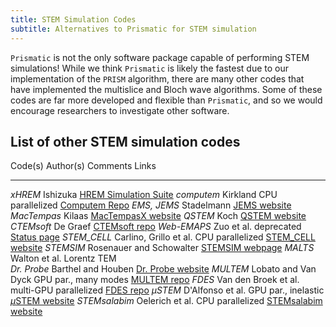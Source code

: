 ```yaml
---
title: STEM Simulation Codes
subtitle: Alternatives to Prismatic for STEM simulation
---
```




`Prismatic` is not the only software package capable of performing STEM simulations!  While we think `Prismatic` is likely the fastest due to our implementation of the `PRISM` algorithm, there are many other codes that have implemented the multislice and Bloch wave algorithms. Some of these codes are far more developed and flexible than `Prismatic`, and so we would encourage researchers to investigate other software.



## List of other STEM simulation codes





  Code(s)         Author(s)                  Comments                 Links
--------------- -------------------------- --------------------------------------------- ------------------------ -----------------------------------------------------------------------------------------------
  *xHREM*         Ishizuka                                           [HREM Simulation Suite](https://www.hremresearch.com/Eng/simulation.html)
  *computem*      Kirkland            CPU parallelized         [Computem Repo](https://sourceforge.net/projects/computem/)
  *EMS, JEMS*     Stadelmann                             [JEMS website](http://www.jems-saas.ch/)
  *MacTempas*     Kilaas              [MacTempasX website](http://www.totalresolution.com/)
  *QSTEM*         Koch               [QSTEM website](http://qstem.org/)
  *CTEMsoft*      De Graef                       [CTEMsoft repo](https://github.com/marcdegraef/CTEMsoft)
  *Web-EMAPS*     Zuo et al.                  deprecated               [Status page](http://uiucwebemaps.web.engr.illinois.edu/)
  *STEM\_CELL*    Carlino, Grillo et al.    CPU parallelized         [STEM\_CELL website](http://tem-s3.nano.cnr.it/?page_id=2)
  *STEMSIM*       Rosenauer and Schowalter                                         [STEMSIM webpage](http://www.ifp.uni-bremen.de/electron-microscopy/software/stemsim/)
  *MALTS*         Walton et al.                  Lorentz TEM              
  *Dr. Probe*     Barthel and Houben                                [Dr. Probe website](http://www.er-c.org/barthel/drprobe/)
  *MULTEM*        Lobato and Van Dyck      GPU par., many modes     [MULTEM repo](https://github.com/Ivanlh20/MULTEM)
  *FDES*          Van den Broek et al.         multi-GPU parallelized   [FDES repo](https://github.com/woutervandenbroek/FDES)
  *$\mu$STEM*     D'Alfonso et al.            GPU par., inelastic      [$\mu$STEM website](http://tcmp.ph.unimelb.edu.au/mustem/muSTEM.html)
  *STEMsalabim*   Oelerich et al.           CPU parallelized         [STEMsalabim website](http://www.online.uni-marburg.de/stemsalabim/)

